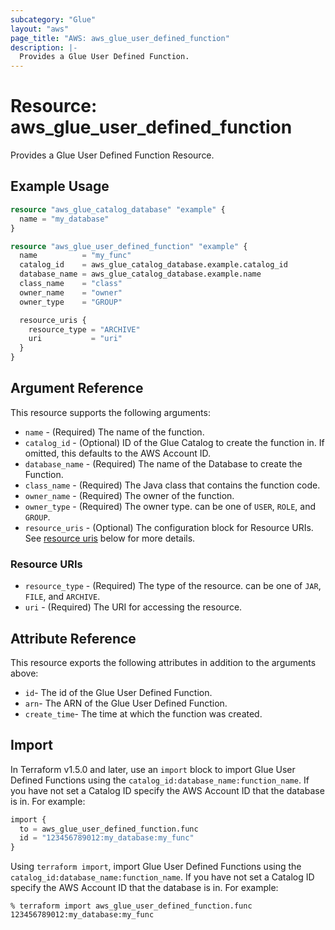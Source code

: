 ```yaml
---
subcategory: "Glue"
layout: "aws"
page_title: "AWS: aws_glue_user_defined_function"
description: |-
  Provides a Glue User Defined Function.
---
```


# Resource: aws_glue_user_defined_function

Provides a Glue User Defined Function Resource.

## Example Usage

```terraform
resource "aws_glue_catalog_database" "example" {
  name = "my_database"
}

resource "aws_glue_user_defined_function" "example" {
  name          = "my_func"
  catalog_id    = aws_glue_catalog_database.example.catalog_id
  database_name = aws_glue_catalog_database.example.name
  class_name    = "class"
  owner_name    = "owner"
  owner_type    = "GROUP"

  resource_uris {
    resource_type = "ARCHIVE"
    uri           = "uri"
  }
}
```

## Argument Reference

This resource supports the following arguments:

* `name` - (Required) The name of the function.
* `catalog_id` - (Optional) ID of the Glue Catalog to create the function in. If omitted, this defaults to the AWS Account ID.
* `database_name` - (Required) The name of the Database to create the Function.
* `class_name` - (Required) The Java class that contains the function code.
* `owner_name` - (Required) The owner of the function.
* `owner_type` - (Required) The owner type. can be one of `USER`, `ROLE`, and `GROUP`.
* `resource_uris` - (Optional) The configuration block for Resource URIs. See [resource uris](#resource-uris) below for more details.

### Resource URIs

* `resource_type` - (Required) The type of the resource. can be one of `JAR`, `FILE`, and `ARCHIVE`.
* `uri` - (Required) The URI for accessing the resource.

## Attribute Reference

This resource exports the following attributes in addition to the arguments above:

* `id`- The id of the Glue User Defined Function.
* `arn`- The ARN of the Glue User Defined Function.
* `create_time`- The time at which the function was created.

## Import

In Terraform v1.5.0 and later, use an `import` block to import Glue User Defined Functions using the `catalog_id:database_name:function_name`. If you have not set a Catalog ID specify the AWS Account ID that the database is in. For example:

```terraform
import {
  to = aws_glue_user_defined_function.func
  id = "123456789012:my_database:my_func"
}
```

Using `terraform import`, import Glue User Defined Functions using the `catalog_id:database_name:function_name`. If you have not set a Catalog ID specify the AWS Account ID that the database is in. For example:

```console
% terraform import aws_glue_user_defined_function.func 123456789012:my_database:my_func
```
